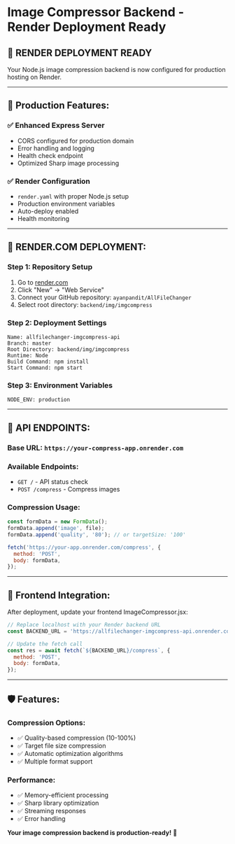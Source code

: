 # Image Compressor Backend - Render Deployment Ready

## 🚀 **RENDER DEPLOYMENT READY**

Your Node.js image compression backend is now configured for production hosting on Render.

---

## 📁 **Production Features:**

### **✅ Enhanced Express Server**
- CORS configured for production domain
- Error handling and logging
- Health check endpoint
- Optimized Sharp image processing

### **✅ Render Configuration**
- `render.yaml` with proper Node.js setup
- Production environment variables
- Auto-deploy enabled
- Health monitoring

---

## 🎯 **RENDER.COM DEPLOYMENT:**

### **Step 1: Repository Setup**
1. Go to [render.com](https://render.com)
2. Click "New" → "Web Service"
3. Connect your GitHub repository: `ayanpandit/AllFileChanger`
4. Select root directory: `backend/img/imgcompress`

### **Step 2: Deployment Settings**
```
Name: allfilechanger-imgcompress-api
Branch: master
Root Directory: backend/img/imgcompress
Runtime: Node
Build Command: npm install
Start Command: npm start
```

### **Step 3: Environment Variables**
```
NODE_ENV: production
```

---

## 🔧 **API ENDPOINTS:**

### **Base URL:** `https://your-compress-app.onrender.com`

### **Available Endpoints:**
- `GET /` - API status check
- `POST /compress` - Compress images

### **Compression Usage:**
```javascript
const formData = new FormData();
formData.append('image', file);
formData.append('quality', '80'); // or targetSize: '100'

fetch('https://your-app.onrender.com/compress', {
  method: 'POST',
  body: formData,
});
```

---

## 📱 **Frontend Integration:**

After deployment, update your frontend ImageCompressor.jsx:

```javascript
// Replace localhost with your Render backend URL
const BACKEND_URL = 'https://allfilechanger-imgcompress-api.onrender.com';

// Update the fetch call
const res = await fetch(`${BACKEND_URL}/compress`, {
  method: 'POST',
  body: formData,
});
```

---

## 🛡️ **Features:**

### **Compression Options:**
- ✅ Quality-based compression (10-100%)
- ✅ Target file size compression
- ✅ Automatic optimization algorithms
- ✅ Multiple format support

### **Performance:**
- ✅ Memory-efficient processing
- ✅ Sharp library optimization
- ✅ Streaming responses
- ✅ Error handling

**Your image compression backend is production-ready!** 🚀
